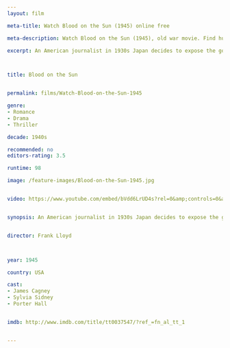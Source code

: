 ```yaml
---
layout: film

meta-title: Watch Blood on the Sun (1945) online free

meta-description: Watch Blood on the Sun (1945), old war movie. Find hundreds of classic public domain films at La Filmothèque .

excerpt: An American journalist in 1930s Japan decides to expose the government's scheme for world domination.



title: Blood on the Sun


permalink: films/Watch-Blood-on-the-Sun-1945

genre:
- Romance
- Drama
- Thriller

decade: 1940s

recommended: no
editors-rating: 3.5

runtime: 98

image: /feature-images/Blood-on-the-Sun-1945.jpg


video: https://www.youtube.com/embed/bVdd6LrUD4s?rel=0&amp;controls=0&amp;showinfo=0


synopsis: An American journalist in 1930s Japan decides to expose the government's scheme for world domination.


director: Frank Lloyd



year: 1945

country: USA

cast:
- James Cagney
- Sylvia Sidney
- Porter Hall


imdb: http://www.imdb.com/title/tt0037547/?ref_=fn_al_tt_1


---
```


